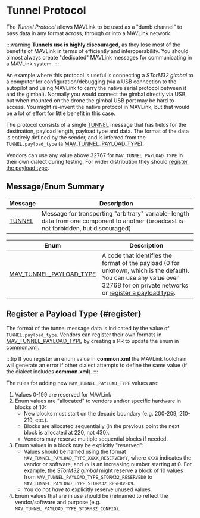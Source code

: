 # Tunnel Protocol

The _Tunnel Protocol_ allows MAVLink to be used as a "dumb channel" to pass data in any format across, through or into a MAVLink network.

:::warning
**Tunnels use is highly discouraged**, as they lose most of the benefits of MAVLink in terms of efficiently and interoperability.
You should almost always create "dedicated" MAVLink messages for communicating in a MAVLink system.
:::

An example where this protocol is useful is connecting a _STorM32 gimbal_ to a computer for configuration/debugging (via a USB connection to the autopilot and using MAVLink to carry the native serial protocol between it and the gimbal).
Normally you would connect the gimbal directly via USB, but when mounted on the drone the gimbal USB port may be hard to access.
You might re-invent the native protocol in MAVLink, but that would be a lot of effort for little benefit in this case.

The protocol consists of a single [TUNNEL](#TUNNEL) message that has fields for the destination, payload length, payload type and data.
The format of the data is entirely defined by the sender, and is inferred from the `TUNNEL.payload_type` (a [MAV_TUNNEL_PAYLOAD_TYPE](#MAV_TUNNEL_PAYLOAD_TYPE)).

Vendors can use any value above 32767 for `MAV_TUNNEL_PAYLOAD_TYPE` in their own dialect during testing.
For wider distribution they should [register the payload type](#register).

## Message/Enum Summary

| Message                                                   | Description                                                                                                                                                               |
| --------------------------------------------------------- | ------------------------------------------------------------------------------------------------------------------------------------------------------------------------- |
| <a id="TUNNEL"></a>[TUNNEL](../messages/common.md#TUNNEL) | Message for transporting "arbitrary" variable-length data from one component to another (broadcast is not forbidden, but discouraged). |

| Enum                                                                                                                                                                        | Description                                                                                                                                                                                                                                  |
| --------------------------------------------------------------------------------------------------------------------------------------------------------------------------- | -------------------------------------------------------------------------------------------------------------------------------------------------------------------------------------------------------------------------------------------- |
| <a id="MAV_TUNNEL_PAYLOAD_TYPE"></a>[MAV_TUNNEL_PAYLOAD_TYPE](../messages/common.md#MAV_TUNNEL_PAYLOAD_TYPE) | A code that identifies the format of the payload (0 for unknown, which is the default). You can use any value over 32768 for on private networks or [register a payload type](#register). |

## Register a Payload Type {#register}

The format of the tunnel message data is indicated by the value of `TUNNEL.payload_type`.
Vendors can register their own formats in [MAV_TUNNEL_PAYLOAD_TYPE](#MAV_TUNNEL_PAYLOAD_TYPE) by creating a PR to update the enum in [common.xml](https://github.com/mavlink/mavlink/blob/master/message_definitions/v1.0/common.xml).

:::tip
If you register an enum value in **common.xml** the MAVLink toolchain will generate an error if other dialect attempts to define the same value (if the dialect includes **common.xml**).
:::

The rules for adding new `MAV_TUNNEL_PAYLOAD_TYPE` values are:

1. Values 0-199 are reserved for MAVLink
2. Enum values are "allocated" to vendors and/or specific hardware in blocks of 10:
   - New blocks must start on the decade boundary (e.g. 200-209, 210-219, etc.).
   - Blocks are allocated sequentially (in the previous point the next block is allocated at 220, not 430).
   - Vendors may reserve multiple sequential blocks if needed.
3. Enum values in a block may be explicitly "reserved":
   - Values should be named using the format `MAV_TUNNEL_PAYLOAD_TYPE_XXXX_RESERVEDYY`, where `XXXX` indicates the vendor or software, and `YY` is an increasing number starting at 0.
     For example, the _STorM32 gimbal_ might reserve a block of 10 values from `MAV_TUNNEL_PAYLOAD_TYPE_STORM32_RESERVED0` to `MAV_TUNNEL_PAYLOAD_TYPE_STORM32_RESERVED9`.
   - You do not _have to_ explicitly reserve unused values.
4. Enum values that are in use should be (re)named to reflect the vendor/software and purpose (e.g. `MAV_TUNNEL_PAYLOAD_TYPE_STORM32_CONFIG`).
